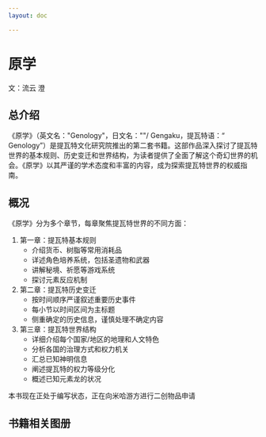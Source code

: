 ```yaml
---
layout: doc

---
```


# 原学

文：流云 澄

## 总介绍

《原学》（英文名："Genology"，日文名："<span lang="ja"><Furigana text="原%げん%学%がく%" /></span>"/<span lang="ja"> Gengaku</span>，提瓦特语：“<span lang="Teyvat"> Genology</span>”）是提瓦特文化研究院推出的第二套书籍。这部作品深入探讨了提瓦特世界的基本规则、历史变迁和世界结构，为读者提供了全面了解这个奇幻世界的机会。《原学》以其严谨的学术态度和丰富的内容，成为探索提瓦特世界的权威指南。

## 概况

《原学》分为多个章节，每章聚焦提瓦特世界的不同方面：

1. 第一章：提瓦特基本规则
   * 介绍货币、树脂等常用消耗品
   * 详述角色培养系统，包括圣遗物和武器
   * 讲解秘境、祈愿等游戏系统
   * 探讨元素反应机制
2. 第二章：提瓦特历史变迁
   * 按时间顺序严谨叙述重要历史事件
   * 每小节以时间区间为主标题
   * 侧重确定的历史信息，谨慎处理不确定内容
3. 第三章：提瓦特世界结构
   * 详细介绍每个国家/地区的地理和人文特色
   * 分析各国的治理方式和权力机关
   * 汇总已知神明信息
   * 阐述提瓦特的权力等级分化
   * 概述已知元素龙的状况

本书现在正处于编写状态，正在向米哈游方进行二创物品申请

## 书籍相关图册
